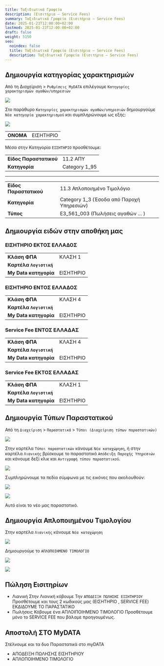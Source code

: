 ```yaml
---
title: Ταξιδιωτικά Γραφεία
description: (Εισιτήρια – Service Fees)
summary: Ταξιδιωτικά Γραφεία (Εισιτήρια – Service Fees)
date: 2025-01-23T12:00:00+02:00
lastmod: 2025-01-23T12:00:00+02:00
draft: false
weight: 5150
seo:
  noindex: false
  title: Ταξιδιωτικά Γραφεία (Εισιτήρια – Service Fees)
  description: Ταξιδιωτικά Γραφεία (Εισιτήρια – Service Fees)
---
```

## Δημιουργία κατηγορίας χαρακτηρισμών

Από τη Διαχείριση > `Ρυθμίσεις MyDATA` επιλέγουμε `Κατηγορίες χαρακτηρισμών αγαθών/υπηρεσιών`

![](/images/autotimolgisi-01.png)

Στο παράθυρο `Κατηγορίες χαρακτηρισμών αγαθών/υπηρεσιών` δημιουργούμε `Νέα κατηγορία χαρακτηρισμού` και συμπληρώνουμε ως εξής:

![](/images/tickets-01.jpg)

|           |           |
| --------- | --------- |
| **ΟΝΟΜΑ** | ΕΙΣΗΤΗΡΙΟ |

Μέσα στην Κατηγορία `ΕΙΣΗΤΗΡΙΟ` προσθέτουμε:

|                        |               |
| ---------------------- | ------------- |
| **Είδος Παραστατικού** | 11.2 ΑΠΥ      |
| **Κατηγορία**          | Category 1_95 |

- - -

|                        |                                           |
| ---------------------- | ----------------------------------------- |
| **Είδος Παραστατικού** | 11.3 Απλοποιημένο Τιμολόγιο               |
| **Κατηγορία**          | Category 1_3 (Έσοδα από Παροχή Υπηρεσιών) |
| **Τύπος**              | Ε3_561_003 (Πωλήσεις αγαθών … )           |

## Δημιουργία ειδών στην αποθήκη μας

### ΕΙΣΗΤΗΡΙΟ ΕΚΤΟΣ ΕΛΛΑΔΟΣ

|                         |           |
| ----------------------- | --------- |
| **Κλάση ΦΠΑ**           | ΚΛΑΣΗ 1   |
| **Καρτέλα `Λογιστική`** |           |
| **My Data κατηγορία**   | ΕΙΣΗΤΗΡΙΟ |

### ΕΙΣΗΤΗΡΙΟ ΕΝΤΟΣ ΕΛΛΑΔΟΣ

|                         |           |
| ----------------------- | --------- |
| **Κλάση ΦΠΑ**           | ΚΛΑΣΗ 4   |
| **Καρτέλα `Λογιστική`** |           |
| **My Data κατηγορία**   | ΕΙΣΗΤΗΡΙΟ |

### Service Fee ΕΝΤΟΣ ΕΛΛΑΔΑΣ

|                         |           |
| ----------------------- | --------- |
| **Κλάση ΦΠΑ**           | ΚΛΑΣΗ 4   |
| **Καρτέλα `Λογιστική`** |           |
| **My Data κατηγορία**   | ΕΙΣΗΤΗΡΙΟ |

### Service Fee ΕΚΤΟΣ ΕΛΛΑΔΑΣ

|                         |           |
| ----------------------- | --------- |
| **Κλάση ΦΠΑ**           | ΚΛΑΣΗ 1   |
| **Καρτέλα `Λογιστική`** |           |
| **My Data κατηγορία**   | ΕΙΣΗΤΗΡΙΟ |

## Δημιουργία Τύπων Παραστατικού

Από τη `Διαχείριση` > `Παραστατικά` > `Τύποι (Διαχείριση τύπων παραστατικών)` 

![](/images/autotimolgisi-03.jpg)

Στην καρτέλα `Τύποι παραστατικών` κάνουμε `Νέα καταχώρηση`, ή στην καρτέλα `Λιανικής`
βρίσκουμε το παραστατικό `Απόδειξη Παροχής Υπηρεσιών` και κάνουμε δεξί κλικ και `Αντιγραφή τύπου παραστατικού`.

![](/images/autotimolgisi-04.jpg)

Συμπληρώνουμε τα πεδία σύμφωνα με τις εικόνες που ακολουθούν:

![](/images/tickets-02.jpg)

![](/images/tickets-03.jpg)

Αυτό είναι το νέο μας παραστατικό.

## Δημιουργία Απλοποιημένου Τιμολογίου

Στην καρτέλα `Λιανικής` κάνουμε `Νέα καταχώρηση`

![](/images/tickets-04.jpg)

Δημιουργούμε το `ΑΠΛΟΠΟΙΗΜΕΝΟ ΤΙΜΟΛΟΓΙΟ`

![](/images/tickets-05.jpg)

![](/images/tickets-06.jpg)

## Πώληση Εισιτηρίων
* Λιανική
Στην Λιανική κόβουμε Την `ΑΠΟΔΕΙΞΗ ΠΩΛΗΣΗΣ ΕΙΣΗΤΗΡΙΟΥ`
Προσθέτουμε και τους 2 κωδικούς μας (ΕΙΣΗΤΗΡΙΟ , SERVICE FEE)
ΕΚΔΙΔΟΥΜΕ ΤΟ ΠΑΡΑΣΤΑΤΙΚΟ
* Πωλήσεις
Κόβουμε ένα ΑΠΛΟΙΠΟΙΗΜΕΝΟ ΤΙΜΟΛΟΓΙΟ
Προσθέτουμε μόνο το SERVICE FEE που βάλαμε προηγουμένως.

## Αποστολή ΣΤΟ MyDATA

Στέλνουμε και τα δυο Παραστατικά στο myDATA
* ΑΠΟΔΕΙΞΗ ΠΩΛΗΣΗΣ ΕΙΣΗΤΗΡΙΟΥ
* ΑΠΛΟΠΟΙΗΜΕΝΟ ΤΙΜΟΛΟΓΙΟ
